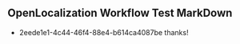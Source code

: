 ## OpenLocalization Workflow Test MarkDown
* 2eede1e1-4c44-46f4-88e4-b614ca4087be thanks!

<!--HONumber=Jul16_HO2-->


